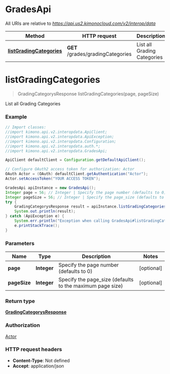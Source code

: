 # GradesApi

All URIs are relative to *https://api.us2.kimonocloud.com/v2/interop/data*

Method | HTTP request | Description
------------- | ------------- | -------------
[**listGradingCategories**](GradesApi.md#listGradingCategories) | **GET** /grades/gradingCategories | List all Grading Categories


<a name="listGradingCategories"></a>
# **listGradingCategories**
> GradingCategorysResponse listGradingCategories(page, pageSize)

List all Grading Categories

### Example
```java
// Import classes:
//import kimono.api.v2.interopdata.ApiClient;
//import kimono.api.v2.interopdata.ApiException;
//import kimono.api.v2.interopdata.Configuration;
//import kimono.api.v2.interopdata.auth.*;
//import kimono.api.v2.interopdata.GradesApi;

ApiClient defaultClient = Configuration.getDefaultApiClient();

// Configure OAuth2 access token for authorization: Actor
OAuth Actor = (OAuth) defaultClient.getAuthentication("Actor");
Actor.setAccessToken("YOUR ACCESS TOKEN");

GradesApi apiInstance = new GradesApi();
Integer page = 56; // Integer | Specify the page number (defaults to 0)
Integer pageSize = 56; // Integer | Specify the page_size (defaults to the maximum page size)
try {
    GradingCategorysResponse result = apiInstance.listGradingCategories(page, pageSize);
    System.out.println(result);
} catch (ApiException e) {
    System.err.println("Exception when calling GradesApi#listGradingCategories");
    e.printStackTrace();
}
```

### Parameters

Name | Type | Description  | Notes
------------- | ------------- | ------------- | -------------
 **page** | **Integer**| Specify the page number (defaults to 0) | [optional]
 **pageSize** | **Integer**| Specify the page_size (defaults to the maximum page size) | [optional]

### Return type

[**GradingCategorysResponse**](GradingCategorysResponse.md)

### Authorization

[Actor](../README.md#Actor)

### HTTP request headers

 - **Content-Type**: Not defined
 - **Accept**: application/json

